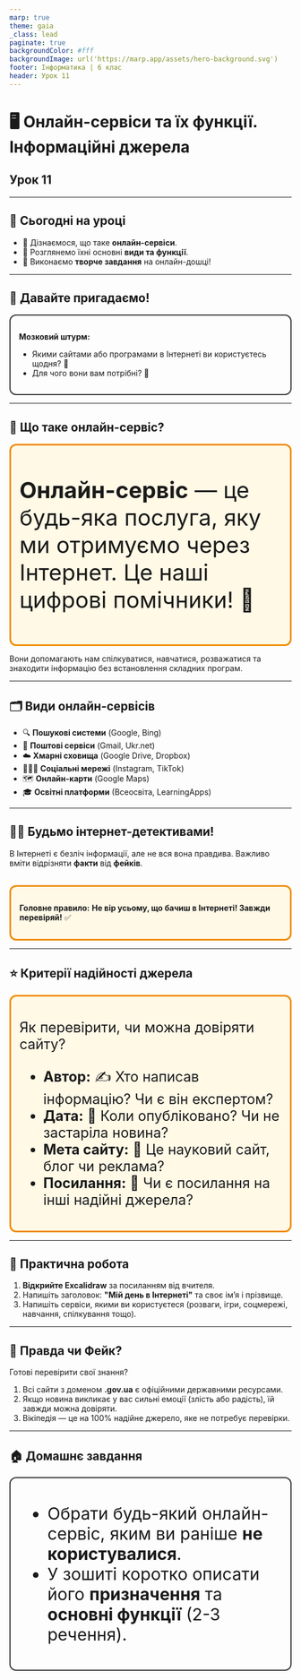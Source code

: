 ```yaml
---
marp: true
theme: gaia
_class: lead
paginate: true
backgroundColor: #fff
backgroundImage: url('https://marp.app/assets/hero-background.svg')
footer: Інформатика | 6 клас
header: Урок 11
---
```


<style>

.grid-container {
  display: grid;
  grid-template-columns: 50% 50%;
  align-items: start;
}
.text-left {
  text-align: left;
  padding: 5px;
}
.image-center {
  max-width: 100%; /* Ensures the image scales within its space */
  height: auto;
  text-align: center;
  display: flex;
  align-items: center;
  justify-content: center;
}

.text-large {
  font-size: 40px;
}

.text-medium {
  font-size: 30px;
}

.text-medium-small {
  font-size: 25px;
}

.text-small {
  font-size: 18px;
}

.text-tiny {
  font-size: 14px;
}

.card {
  border: 2px solid #333;
  border-radius: 12px;
  padding: 15px;
}

.important-to-remember {
  border: 3px solid #f08c00; /* Orange border */
  background-color: #fff9e6; /* Light yellow background */
  border-radius: 12px;
  padding: 15px;
}

</style>

# 🖥️ Онлайн-сервіси та їх функції. Інформаційні джерела

## Урок **11**

---

## 📘 Сьогодні на уроці

* 🤔 Дізнаємося, що таке **онлайн-сервіси**.
* 📂 Розглянемо їхні основні **види та функції**.
* 🎨 Виконаємо **творче завдання** на онлайн-дошці!

---

## 🧠 Давайте пригадаємо!

<div class="card">

**Мозковий штурм:**

* Якими сайтами або програмами в Інтернеті ви користуєтесь щодня? 📱
* Для чого вони вам потрібні? 🤔

</div>

---

## 🤔 Що таке онлайн-сервіс?

<div class="card text-large important-to-remember">

**Онлайн-сервіс** — це будь-яка послуга, яку ми отримуємо через Інтернет. Це наші цифрові помічники! 🤖

</div>

Вони допомагають нам спілкуватися, навчатися, розважатися та знаходити інформацію без встановлення складних програм.

---

## 🗂️ Види онлайн-сервісів

* 🔍 **Пошукові системи** (Google, Bing)
* 📧 **Поштові сервіси** (Gmail, Ukr.net)
* ☁️ **Хмарні сховища** (Google Drive, Dropbox)
* 🧑‍🤝‍🧑 **Соціальні мережі** (Instagram, TikTok)
* 🗺️ **Онлайн-карти** (Google Maps)
* 🎓 **Освітні платформи** (Всеосвіта, LearningApps)

---

## 🕵️‍♂️ Будьмо інтернет-детективами!

В Інтернеті є безліч інформації, але не вся вона правдива. Важливо вміти відрізняти **факти** від **фейків**.

<br>

<div class="card important-to-remember">

**Головне правило:** **Не вір усьому, що бачиш в Інтернеті! Завжди перевіряй!** ✅

</div>

---

## ⭐ Критерії надійності джерела

<div class="important-to-remember text-medium-small">

Як перевірити, чи можна довіряти сайту?

* **Автор:** ✍️ Хто написав інформацію? Чи є він експертом?
* **Дата:** 📅 Коли опубліковано? Чи не застаріла новина?
* **Мета сайту:** 🎯 Це науковий сайт, блог чи реклама?
* **Посилання:** 🔗 Чи є посилання на інші надійні джерела?

</div>

---

## 🎨 Практична робота

1. **Відкрийте Excalidraw** за посиланням від вчителя.
2. Напишіть заголовок: **"Мій день в Інтернеті"** та своє імʼя і прізвище.
3. Напишіть сервіси, якими ви користуєтеся (розваги, ігри, соцмережі, навчання, спілкування тощо).

---

## 🤔 Правда чи Фейк?

Готові перевірити свої знання?

1. Всі сайти з доменом **.gov.ua** є офіційними державними ресурсами.
2. Якщо новина викликає у вас сильні емоції (злість або радість), їй завжди можна довіряти.
3. Вікіпедія — це на 100% надійне джерело, яке не потребує перевірки.

---

## 🏠 Домашнє завдання

<div class="card text-medium">

* Обрати будь-який онлайн-сервіс, яким ви раніше **не користувалися**.
* У зошиті коротко описати його **призначення** та **основні функції** (2-3 речення).

</div>
